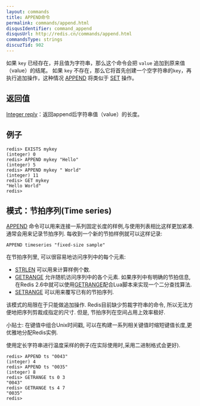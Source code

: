 ```yaml
---
layout: commands
title: APPEND命令
permalink: commands/append.html
disqusIdentifier: command_append
disqusUrl: http://redis.cn/commands/append.html
commandsType: strings
discuzTid: 902
---
```


如果 `key` 已经存在，并且值为字符串，那么这个命令会把 `value` 追加到原来值（value）的结尾。 如果 `key` 不存在，那么它将首先创建一个空字符串的`key`，再执行追加操作，这种情况 [APPEND](/ommands/append.html) 将类似于 [SET](/ommands/set.html) 操作。


## 返回值

[Integer reply](/topics/protocol.html#integer-reply)：返回append后字符串值（value）的长度。

## 例子

	redis> EXISTS mykey
	(integer) 0
	redis> APPEND mykey "Hello"
	(integer) 5
	redis> APPEND mykey " World"
	(integer) 11
	redis> GET mykey
	"Hello World"
	redis>

## 模式：节拍序列(Time series)

[APPEND](/ommands/append.html) 命令可以用来连接一系列固定长度的样例,与使用列表相比这样更加紧凑. 通常会用来记录节拍序列. 每收到一个新的节拍样例就可以这样记录:

	APPEND timeseries "fixed-size sample"

在节拍序列里, 可以很容易地访问序列中的每个元素:

- [STRLEN](commands/strlen.html) 可以用来计算样例个数.
- [GETRANGE](/commands/getrange.html) 允许随机访问序列中的各个元素. 如果序列中有明确的节拍信息, 在Redis 2.6中就可以使用[GETRANGE](/commands/getrange.html)配合Lua脚本来实现一个二分查找算法.
- [SETRANGE](/commands/setrange.html) 可以用来覆写已有的节拍序列.

该模式的局限在于只能做追加操作. Redis目前缺少剪裁字符串的命令, 所以无法方便地把序列剪裁成指定的尺寸. 但是, 节拍序列在空间占用上效率极好.

小贴士: 在键值中组合Unix时间戳, 可以在构建一系列相关键值时缩短键值长度,更优雅地分配Redis实例.

使用定长字符串进行温度采样的例子(在实际使用时,采用二进制格式会更好).

	redis> APPEND ts "0043"
	(integer) 4
	redis> APPEND ts "0035"
	(integer) 8
	redis> GETRANGE ts 0 3
	"0043"
	redis> GETRANGE ts 4 7
	"0035"
	redis>
